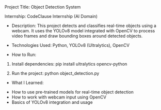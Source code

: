 Project Title: Object Detection System

Internship: CodeClause Internship (AI Domain)


* Description:
This project detects and classifies real-time objects using a webcam. It uses the YOLOv8 model integrated with OpenCV to process video frames and draw bounding boxes around detected objects.


* Technologies Used:
Python, YOLOv8 (Ultralytics), OpenCV


* How to Run:
1. Install dependencies:
   pip install ultralytics opencv-python

2. Run the project:
   python object_detection.py



* What I Learned:
- How to use pre-trained models for real-time object detection
- How to work with webcam input using OpenCV
- Basics of YOLOv8 integration and usage
